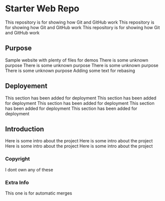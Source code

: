 # Starter Web Repo

This repository is for showing how Git and GitHub work
This repository is for showing how Git and GitHub work
This repository is for showing how Git and GitHub work


## Purpose

Sample website with plenty of files for demos
There is some unknown purpose
There is some unknown purpose
There is some unknown purpose
There is some unknown purpose
Adding some text for rebasing

## Deployement
This section has been added for deployment
This section has been added for deployment
This section has been added for deployment
This section has been added for deployment
This section has been added for deployment


## Introduction
Here is some intro about the project
Here is some intro about the project
Here is some intro about the project
Here is some intro about the project

### Copyright
I dont own any of these


### Extra Info
This one is for automatic merges